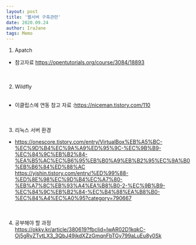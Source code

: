 ```yaml
---
layout: post
title: '웹서버 구축관련'
date: 2020.09.24
author: IraJane
tags: Memo
---
```


1. Apatch<br>
  * 참고자료 https://opentutorials.org/course/3084/18893<br>
<br><br>
2. Wildfly<br><br>
  * 이클립스에 연동 참고 자료 :https://niceman.tistory.com/110<br>
 <br><br>
3. 리눅스 서버 환경 <br>
 * https://onescore.tistory.com/entry/VirtualBox%EB%A5%BC-%EC%9D%B4%EC%9A%A9%ED%95%9C-%EC%9B%B9-%EC%84%9C%EB%B2%84-%EA%B5%AC%EC%B6%95%EB%B0%A9%EB%B2%95%EC%9A%B0%EB%B6%84%ED%88%AC <br>
 https://yjshin.tistory.com/entry/%ED%99%88-%ED%8E%98%EC%9D%B4%EC%A7%80-%EB%A7%8C%EB%93%A4%EA%B8%B0-2-%EC%9B%B9-%EC%84%9C%EB%B2%84-%EC%B4%88%EA%B8%B0-%EC%84%A4%EC%A0%95?category=790667
<br><br><br>
4. 공부해야 할 과정<br>
https://okky.kr/article/380619?fbclid=IwAR02D1kqkC-Oj5gRyZTvtLX3_3QbJ49jkdXZzGmqnFbTGy799aLuEu8y0Sk<br>
<br><br><br>


